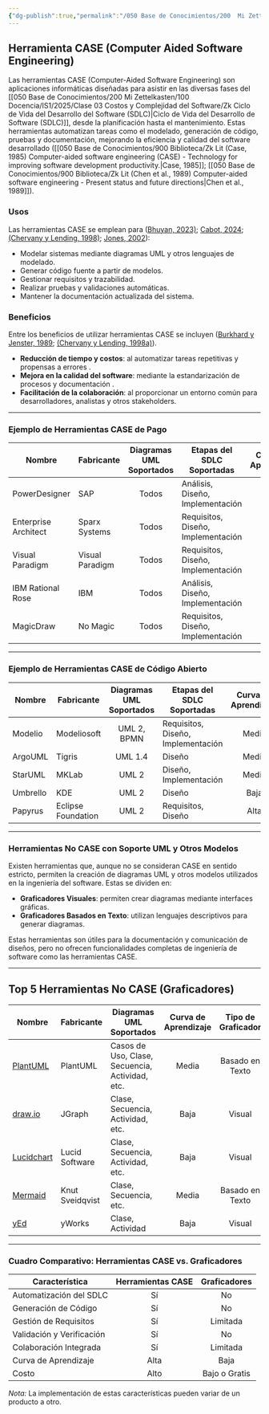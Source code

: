```yaml
---
{"dg-publish":true,"permalink":"/050 Base de Conocimientos/200  Mi Zettelkasten/010 Informática/Zk Herramienta CASE (Computer Aided Software Engineering)/","tags":["digitalGarden","herramientaCase"]}
---
```


## Herramienta CASE (Computer Aided Software Engineering)

Las herramientas CASE (Computer-Aided Software Engineering) son aplicaciones informáticas diseñadas para asistir en las diversas fases del [[050 Base de Conocimientos/200  Mi Zettelkasten/100 Docencia/IS1/2025/Clase 03 Costos y Complejidad del Software/Zk Ciclo de Vida del Desarrollo del Software (SDLC)\|Ciclo de Vida del Desarrollo de Software (SDLC)]], desde la planificación hasta el mantenimiento. Estas herramientas automatizan tareas como el modelado, generación de código, pruebas y documentación, mejorando la eficiencia y calidad del software desarrollado ([[050 Base de Conocimientos/900 Biblioteca/Zk Lit (Case, 1985) Computer-aided software engineering (CASE) - Technology for improving software development productivity.\|Case, 1985]]; [[050 Base de Conocimientos/900 Biblioteca/Zk Lit (Chen et al., 1989) Computer-aided software engineering - Present status and future directions\|Chen et al., 1989]]).

### Usos

Las herramientas CASE se emplean para​ ([Bhuyan, 2023)](https://faun.pub/comprehensive-overview-of-case-tools-streamlining-software-development-e367b156cb18); [Cabot, 2024](https://modeling-languages.com/text-uml-tools-complete-list/); [(Chervany y Lending, 1998)](https://dl.acm.org/doi/pdf/10.1145/292349.292353#:~:text=In%20a%20follow%2Dup%20survey,measurable%20returns%2C%20and%20unrealistic%20expectations.); [Jones, 2002](https://www.umsl.edu/~sauterv/analysis/488_f02_papers/CASE.html)):

- Modelar sistemas mediante diagramas UML y otros lenguajes de modelado.
- Generar código fuente a partir de modelos.
- Gestionar requisitos y trazabilidad.
- Realizar pruebas y validaciones automáticas.
- Mantener la documentación actualizada del sistema.

### Beneficios

Entre los beneficios de utilizar herramientas CASE se incluyen ([Burkhard y Jenster, 1989](https://dl.acm.org/doi/10.1145/86227.86238); 
[(Chervany y Lending, 1998a)](http://portal.acm.org/citation.cfm?doid=279179.279187.)).

- **Reducción de tiempo y costos**: al automatizar tareas repetitivas y propensas a errores .
- **Mejora en la calidad del software**: mediante la estandarización de procesos y documentación .
- **Facilitación de la colaboración**: al proporcionar un entorno común para desarrolladores, analistas y otros stakeholders.​

----
### Ejemplo de Herramientas CASE de Pago

| Nombre               | Fabricante      | Diagramas UML Soportados | Etapas del SDLC Soportadas         | Curva de Aprendizaje | Tipo de Licencia |
| -------------------- | --------------- | :----------------------: | ---------------------------------- | :------------------: | :--------------: |
| PowerDesigner        | SAP             |          Todos           | Análisis, Diseño, Implementación   |         Alta         |    Comercial     |
| Enterprise Architect | Sparx Systems   |          Todos           | Requisitos, Diseño, Implementación |        Media         |    Comercial     |
| Visual Paradigm      | Visual Paradigm |          Todos           | Requisitos, Diseño, Implementación |        Media         |    Comercial     |
| IBM Rational Rose    | IBM             |          Todos           | Análisis, Diseño, Implementación   |         Alta         |    Comercial     |
| MagicDraw            | No Magic        |          Todos           | Requisitos, Diseño, Implementación |         Alta         |    Comercial     |

----
### Ejemplo de Herramientas CASE de Código Abierto

| Nombre   | Fabricante         | Diagramas UML Soportados | Etapas del SDLC Soportadas         | Curva de Aprendizaje | Tipo de Licencia |
| -------- | ------------------ | :----------------------: | ---------------------------------- | :------------------: | :--------------: |
| Modelio  | Modeliosoft        |       UML 2, BPMN        | Requisitos, Diseño, Implementación |        Media         |       GPL        |
| ArgoUML  | Tigris             |         UML 1.4          | Diseño                             |        Media         |       BSD        |
| StarUML  | MKLab              |          UML 2           | Diseño, Implementación             |        Media         |       GPL        |
| Umbrello | KDE                |          UML 2           | Diseño                             |         Baja         |       GPL        |
| Papyrus  | Eclipse Foundation |          UML 2           | Requisitos, Diseño                 |         Alta         |       EPL        |

----
### Herramientas No CASE con Soporte UML y Otros Modelos

Existen herramientas que, aunque no se consideran CASE en sentido estricto, permiten la creación de diagramas UML y otros modelos utilizados en la ingeniería del software. Estas se dividen en:​

- **Graficadores Visuales**: permiten crear diagramas mediante interfaces gráficas.
- **Graficadores Basados en Texto**: utilizan lenguajes descriptivos para generar diagramas.​

Estas herramientas son útiles para la documentación y comunicación de diseños, pero no ofrecen funcionalidades completas de ingeniería de software como las herramientas CASE.​

----
## Top 5 Herramientas No CASE (Graficadores)

| Nombre                                         | Fabricante      | Diagramas UML Soportados                        | Curva de Aprendizaje | Tipo de Graficador | Tipo de Licencia |
| ---------------------------------------------- | --------------- | ----------------------------------------------- | :------------------: | :----------------: | :--------------: |
| [PlantUML](https://plantuml.com/es/)           | PlantUML        | Casos de Uso, Clase, Secuencia, Actividad, etc. |        Media         |  Basado en Texto   |      Libre       |
| [draw.io](https://app.diagrams.net)            | JGraph          | Clase, Secuencia, Actividad, etc.               |         Baja         |       Visual       |      Libre       |
| [Lucidchart](https://www.lucidchart.com/pages) | Lucid Software  | Clase, Secuencia, Actividad, etc.               |         Baja         |       Visual       |     Freemium     |
| [Mermaid](https://mermaid.js.org)              | Knut Sveidqvist | Clase, Secuencia, etc.                          |        Media         |  Basado en Texto   |       MIT        |
| [yEd](https://www.yworks.com/products/yed)     | yWorks          | Clase, Actividad                                |         Baja         |       Visual       |      Libre       |

----
### Cuadro Comparativo: Herramientas CASE vs. Graficadores

| Característica            | Herramientas CASE | Graficadores  |
| ------------------------- | :---------------: | :-----------: |
| Automatización del SDLC   |        Sí         |      No       |
| Generación de Código      |        Sí         |      No       |
| Gestión de Requisitos     |        Sí         |   Limitada    |
| Validación y Verificación |        Sí         |      No       |
| Colaboración Integrada    |        Sí         |   Limitada    |
| Curva de Aprendizaje      |       Alta        |     Baja      |
| Costo                     |       Alto        | Bajo o Gratis |

_Nota:_ La implementación de estas características pueden variar de un producto a otro.